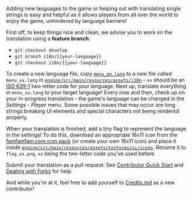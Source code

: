 Adding new languages to the game or helping out with translating single strings is easy and helpful as it allows players from all over the world to enjoy the game, unhindered by language barriers!

First off, to keep things nice and clean, we advise you to work on the translation using a **feature branch**:

- `git checkout develop`
- `git branch i18n/{{your-language}}`
- `git checkout i18n/{{your-language}}`

To create a new language file, copy [`menu_en.lang`](https://github.com/MovingBlocks/Terasology/blob/develop/engine/src/main/resources/assets/i18n/menu_en.lang) to a new file called `menu_xx.lang` in [`engine/src/main/resources/assets/i18n`](https://github.com/MovingBlocks/Terasology/blob/develop/engine/src/main/resources/assets/i18n/) - `xx` should be an [ISO 639-1](http://en.wikipedia.org/wiki/ISO_639-1) two-letter code for your language.
Next up, translate everything in `menu_xx.lang` to your target language!
Every now and then, check up on your in-progress translation - the game's language can be changed in the _Settings - Player_ menu.
Some possible issues that may occur are long strings breaking UI elements and special characters not being rendered properly.

When your translation is finished, add a tiny flag to represent the language in the settings!
To do this, download an appropriate 16x11 icon from the [famfamfam.com icon pack](http://www.famfamfam.com/lab/icons/flags/) (or create your own 16x11 icon) and place it inside [`engine/src/main/resources/assets/textures/ui/icons`](https://github.com/MovingBlocks/Terasology/tree/develop/engine/src/main/resources/assets/textures/ui/icons).
Rename it to `flag_xx.png`, `xx` being the two-letter code you've used before.

Submit your translation as a pull request.
See [Contributor Quick Start](./Contributor-Quick-Start.md) and [Dealing with Forks](./Dealing-with-Forks.md) for help.

And while you're at it, feel free to add yourself to [Credits.md](https://github.com/MovingBlocks/Terasology/blob/develop/docs/Credits.md) as a new contributor!
